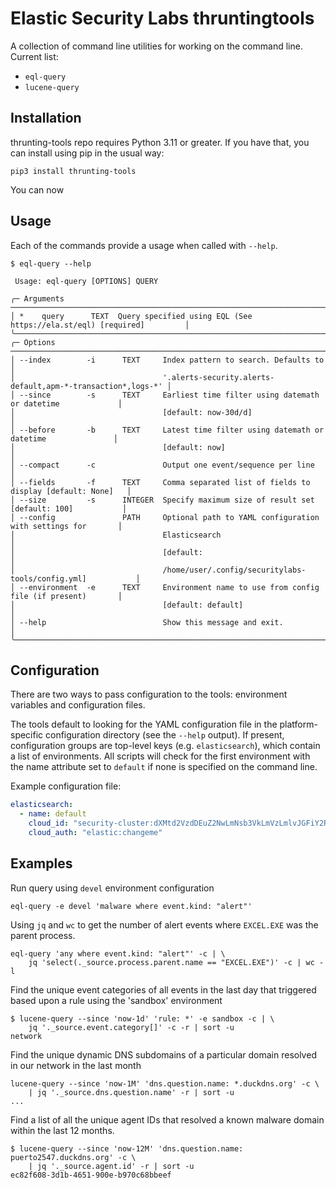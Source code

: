 # Elastic Security Labs thruntingtools

A collection of command line utilities for working on the command line. Current list:

- `eql-query`
- `lucene-query`

## Installation

thrunting-tools repo requires Python 3.11 or greater. If you have that, you can install using
pip in the usual way:

```shell
pip3 install thrunting-tools
```

You can now


## Usage

Each of the commands provide a usage when called with `--help`.

```shell
$ eql-query --help

 Usage: eql-query [OPTIONS] QUERY

╭─ Arguments ─────────────────────────────────────────────────────────────────────────────────╮
│ *    query      TEXT  Query specified using EQL (See https://ela.st/eql) [required]         │
╰─────────────────────────────────────────────────────────────────────────────────────────────╯
╭─ Options ───────────────────────────────────────────────────────────────────────────────────╮
│ --index        -i      TEXT     Index pattern to search. Defaults to                        │
│                                 '.alerts-security.alerts-default,apm-*-transaction*,logs-*' │
│ --since        -s      TEXT     Earliest time filter using datemath or datetime             │
│                                 [default: now-30d/d]                                        │
│ --before       -b      TEXT     Latest time filter using datemath or datetime               │
│                                 [default: now]                                              │
│ --compact      -c               Output one event/sequence per line                          │
│ --fields       -f      TEXT     Comma separated list of fields to display [default: None]   │
│ --size         -s      INTEGER  Specify maximum size of result set [default: 100]           │
│ --config               PATH     Optional path to YAML configuration with settings for       │
│                                 Elasticsearch                                               │
│                                 [default:                                                   │
│                                 /home/user/.config/securitylabs-tools/config.yml]           │
│ --environment  -e      TEXT     Environment name to use from config file (if present)       │
│                                 [default: default]                                          │
│ --help                          Show this message and exit.                                 │
╰─────────────────────────────────────────────────────────────────────────────────────────────╯
```

## Configuration

There are two ways to pass configuration to the tools: environment variables and configuration files.

The tools default to looking for the YAML configuration file in the platform-specific
configuration directory (see the `--help` output). If present, configuration groups are
top-level keys (e.g. `elasticsearch`), which contain a list of environments. All scripts will
check for the first environment with the name attribute set to `default`  if none is specified
on the command line.

Example configuration file:

```yaml
elasticsearch:
  - name: default
    cloud_id: "security-cluster:dXMtd2VzdDEuZ2NwLmNsb3VkLmVzLmlvJGFiY2R="
    cloud_auth: "elastic:changeme"
```

## Examples

Run query using `devel` environment configuration

```shell
eql-query -e devel 'malware where event.kind: "alert"'
```

Using `jq` and `wc` to get the number of alert events where `EXCEL.EXE` was the parent process.

```shell
eql-query 'any where event.kind: "alert"' -c | \
    jq 'select(._source.process.parent.name == "EXCEL.EXE")' -c | wc -l
```

Find the unique event categories of all events in the last day that triggered based upon a
rule using the 'sandbox' environment

```shell
$ lucene-query --since 'now-1d' 'rule: *' -e sandbox -c | \
    jq '._source.event.category[]' -c -r | sort -u
network
```

Find the unique dynamic DNS subdomains of a particular domain resolved in our network in the
last month

```shell
lucene-query --since 'now-1M' 'dns.question.name: *.duckdns.org' -c \
    | jq '._source.dns.question.name' -r | sort -u
...
```

Find a list of all the unique agent IDs that resolved a known malware domain within the last 12 months.

```shell
$ lucene-query --since 'now-12M' 'dns.question.name: puerto2547.duckdns.org' -c \
    | jq '._source.agent.id' -r | sort -u
ec82f608-3d1b-4651-900e-b970c68bbeef
```
